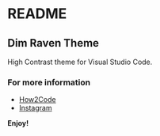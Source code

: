 # README
## Dim Raven Theme
High Contrast theme for Visual Studio Code.

### For more information
* [How2Code](http://how2code.eu)
* [Instagram](https://instagram.com/run_dimek.js)

**Enjoy!**
